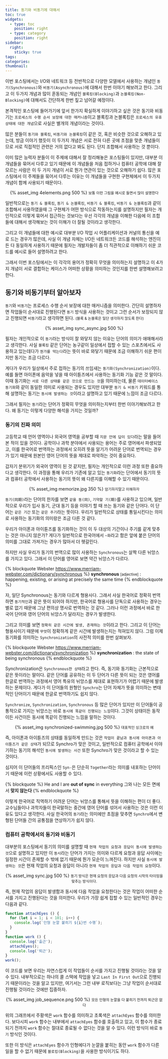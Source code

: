 ```yaml
---
title: 동기와 비동기에 대해서
toc: true
widgets:
  - type: toc
    position: right
  - type: category
    position: right
sidebar:
  right:
    sticky: true
tags:
categories:
thumbnail:
---
```


이번 포스팅에서는 I/O와 네트워크 등 전반적으로 다양한 모델에서 사용하는 개념인 `동기(Synchronous)`와 `비동기(Asynchronous)`에 대해서 한번 이야기 해보려고 한다. 그리고 이 두가지 개념과 많이 혼동되는 개념인 `블록킹(Blocking)`과 `논블록킹(Non-Blocking)`에 대해서도 간단하게 한번 짚고 넘어갈 예정이다.

<!-- more -->

본격적인 포스팅에 들어가기에 앞서 한가지 확실하게 이야기하고 싶은 것은 동기와 비동기는 `프로세스의 수행 순서 보장에 대한 매커니즘`이고 블록킹과 논블록킹은 `프로세스의 유휴 상태에 대한 개념`으로 사실은 별개의 개념이라는 것이다.

많은 분들이 `동기와 블록킹`, `비동기와 논블록킹`이 같은 것, 혹은 비슷한 것으로 오해하고 있는데, 방금 이야기 했듯이 이 두가지 개념은 서로 전혀 다른 곳에 초점을 맞춘 개념들이므로 서로 직접적인 관련은 거의 없다고 봐도 된다. 단지 조합해서 사용하는 것 뿐이다.

이미 많은 능력자 분들이 이 주제에 대해서 잘 정리해놓은 포스팅들이 있지만, 대부분 이 개념들을 묶어서 다루고 있기 때문에 이 개념들을 처음 접하거나 컴퓨터 공학에 대해 잘 모르는 사람은 이 두 가지 개념이 서로 뭔가 연관이 있는 것으로 오해하기 쉽다. 많은 포스팅에서 이 주제들을 묶어서 다루는 이유는 이 개념들을 구현한 구현체에서 이 두가지 개념이 함께 사용되기 때문이다.

<center>
  {% asset_img 4elements.png 500 %}
  <small>보통 이런 그림을 예시로 들면서 많이 설명한다</small>
  <br>
</center>

일반적으로는 `동기 & 블록킹`, `동기 & 논블록킹`, `비동기 & 블록킹`, `비동기 & 논블록킹`과 같이 조합해서 사용하였을때 그 구현체가 어떤 방식으로 작동하는지를 설명하지만 필자는 개인적으로 이렇게 묶어서 접근하는 것보다는 우선 각각의 개념을 이해한 다음에 이 조합들에 대해서 생각해보는 것이 이해가 더 잘될 것이라고 생각한다.

그리고 이 개념들에 대한 예시로 대부분 I/O 작업 시 어플리케이션과 커널의 통신을 예로 드는 경우가 많은데, 사실 이 개념 자체는 I/O든 네트워크든 코드를 해석하는 엔진이든 다 동일하게 사용하기 때문에 필자는 개발자들이 좀 더 직관적으로 이해하기 쉬운 코드를 예시로 들어 설명하려고 한다.

그래서 이번 포스팅에서는 이 각각의 용어가 정확히 무엇을 의미하는지 설명하고 이 4가지 개념이 서로 결합하는 케이스가 어떠한 상황을 의미하는 것인지를 한번 설명해보려고 한다.

## 동기와 비동기부터 알아보자
`동기`와 `비동기`는 프로세스 수행 순서 보장에 대한 매커니즘을 의미한다. 간단히 설명하자면 작업들이 순서대로 진행된다면 `동기` 방식을 사용하는 것이고 그런 순서가 보장되지 않고 진행되면 `비동기`라고 생각하면 된다. <small>(블록 & 논블록은 일단 생각하지 않도록 한다)</small>

<center>
  {% asset_img sync_async.jpg 500 %}
  <br>
</center>

필자는 개인적으로 이 `동기`라는 방식이 잘 와닿지 않는 이유는 단어의 의미가 애매해서라고 생각한다. 사실 `블록킹` 같은 단어는 농구같이 일상에서 접할 수 있는 스포츠에서도 사용하고 있는데다가 `뭔가를 막는다`라는 뜻이 바로 와닿기 때문에 조금 이해하기 쉬운 편이지만 동기는 조금 다르다.

게다가 우리가 일상에서 주로 접하는 동기의 쓰임새는 `동기화(Synchronization)`이다. 예를 들면 아이폰에 음악을 넣을 때 아이튠즈에서 사용하는 동기화 기능 같은 것 말이다. 이때 동기화는 `서로 다른 상태를 같은 것으로 만드는 것`을 의미하는데, 물론 `데이터베이스 동기화`와 같이 동일한 의미로 사용되는 경우도 있지만 대부분 `동기 & 비동기` 키워드를 통해 설명하는 동기는 `동시에 발생하는 것`이라고 설명하고 있기 때문에 느낌이 조금 다르다.

그래서 필자는 `동기`라는 단어가 정확히 무엇을 의미하는지부터 한번 이야기해보려고 한다. 왜 동기는 이렇게 다양한 해석을 가지는 것일까?

### 동기의 진짜 의미
고등학교 때 언어 영역이나 외국어 영역을 공부할 때 `지문 안에 답이 있다`라는 말을 들어본 적이 있을 것이다. 공학이나 과학 분야에서 사용되는 용어는 주로 영어에서 파생되었고, 이를 한국어로 번역하는 과정에서 오히려 뜻을 알기가 어려운 단어로 번역되는 경우가 있기 때문에 원본인 영어 단어의 뜻을 제대로 파악하는 것이 중요하다.

갑자기 분위기가 외국어 영역이 된 것 같지만, 필자는 개인적으로 이런 과정 또한 중요하다고 생각한다. 이 과정을 통해 우리가 기존에 알고 있는 `동기화`라는 단어에서 동기의 뜻과 컴퓨터 공학에서 사용하는 동기의 뜻이 왜 다른지를 이해할 수 있기 때문이다.

<center>
  {% asset_img memorize.jpg 350 %}
  <small>암기하지말고 이해하자</small>
  <br>
</center>

`동기(同期)`라는 단어의 한자를 보면 `같을 동(同)`, `기약할 기(期)`를 사용하고 있으며, 일반적으로 우리가 입사 동기, 군대 동기 등을 이야기 할 때 쓰는 동기와 같은 단어다. 이 단어는 `같은 기간` 또는 `같은 주기`라는 뜻이다. 우리가 일반적으로 상태를 통일시킨다는 의미로 사용하는 동기화의 의미랑은 조금 다른 것 같다.

우리가 아이폰과 아이튠즈를 동기화하는 것이 이 두 대상의 기간이나 주기를 같게 맞추는 것은 아니지 않은가? 게다가 일반적으로 한국어에서 `~화`라고 함은 앞에 붙은 단어의 의미를 그대로 가져가는 경우가 많아서 더 헷갈린다.

하지만 사실 우리가 동기의 번역으로 많이 사용하는 `Synchronous`는 살짝 다른 뉘앙스를 가지고 있다. 그래서 이 단어를 영어로 보면 약간 뉘앙스가 다르다.

{% blockquote Webster https://www.merriam-webster.com/dictionary/synchronous %}
**synchronous** <small>[adjective]</small>
: happening, existing, or arising at precisely the same time
{% endblockquote %}

자, 일단 Synchronous는 동기와 다르게 형용사다. 그래서 사실 한국어로 정확히 번역하면 `동기적인`과 같은 뜻이 되어야 하지만, 한국어로 형용사를 단독으로 사용하는 경우는 별로 없기 때문에 그냥 편의상 명사로 번역하는 것 같다. 그러나 이런 과정에서 바로 한국어 단어와 영어 단어의 뉘앙스가 달라지는 경우가 발생한다.

그리고 의미를 보면 `정확히 같은 시간에 발생, 존재하는 것`이라고 한다. 그리고 이 단어는 형용사이기 때문에 `무엇`이 정확하게 같은 시간에 발생하는지는 적혀있지 않다. 그럼 이제 동기화를 의미하는 `Synchronization`의 사전적 의미를 한번 살펴보자.

{% blockquote Webster https://www.merriam-webster.com/dictionary/synchronization %}
**synchronization**
: the state of being synchronous
{% endblockquote %}

Synchronization은 `Synchronous한 상태`라고 한다. 즉, 동기와 동기화는 근본적으로 같은 뜻이라는 말이다. 같은 단어를 공유하는 이 두 단어가 다른 뜻이 되는 것은 영어를 한글로 번역하는 과정에서 영어 특유의 뉘앙스를 제대로 표현하기가 어렵기 때문에 발생하는 문제이다. 게다가 이 단어들의 원형인 `Synchro`는 단어 자체가 뜻을 의미하는 변태적인 단어이기 때문에 한글로 번역하기도 쉽지 않다.

`Synchronize`, `Synchronization`, `Synchronous` 등 많은 단어가 있지만 이 단어들이 공통적으로 가지는 뉘앙스는 바로 `동시에 똑같이 진행되는 느낌`이다. 그것이 상태이든 동작이든 사건이든 동시에 똑같이 진행되는 느낌을 말하는 것이다.

<center>
  {% asset_img synchronized-swimming.jpg 500 %}
  <small>대표적인 싱크로의 예</small>
  <br>
</center>

즉, 아이폰과 아이튠즈의 상태를 동일하게 만드는 것은 `작업이 끝남과 동시에 아이폰과 아이튠즈가 같은 상태`가 되므로 Synchro가 맞은 것이고, 일반적으로 컴퓨터 공학에서 이야기하는 동기의 해석인 `동시에 발생하는 사건` 또한 Synchro가 맞은 것이라고 할 수 있는 것이다.

심지어 이 단어들의 프리픽스인 `Syn-`은 단순히 `Together`라는 의미를 내포하는 단어이기 때문에 이런 상황에서도 사용할 수 있다.

{% blockquote %}
He and I are **out of sync** in everything
그와 나는 모든 면에서 **맞지 않는다**
{% endblockquote %}

이렇게 한국어로 직역하기 어려운 단어는 뉘앙스를 통해서 뜻을 이해하는 편이 더 좋다. 교수님들이나 과학자들이 한국말하는 중간에 영어 단어를 섞어서 사용하는 것은 이런 이유도 있다고 생각한다. 사실 한국어의 `동기`라는 의미에만 초점을 맞추면 `Synchro`에서 변형된 단어들 간의 공통점을 연상하기가 쉽지 않다.

### 컴퓨터 공학에서의 동기와 비동기
대부분의 포스팅에서 동기의 의미를 설명할 때 `현재 작업의 요청과 응답이 동시에 발생하는 것`으로 설명하고 있지만 이 `동시`라는 단어가 가지는 의미와 다르게 요청과 응답 사이에는 일정한 시간이 존재할 수 밖에 없기 때문에 뭔가 모순이 느껴진다. 하지만 사실 `동시에 발생하는 것`은 현재 작업의 요청과 응답이 아니라 `현재 작업의 응답과 다음 작업의 요청`이다.

<center>
  {% asset_img sync.jpg 500 %}
  <small>동기 방식은 현재 요청의 응답과 다음 요청의 시작의 타이밍을 맞추는 방식이다.</small>
  <br>
</center>

즉, 현재 작업의 응답이 발생함과 동시에 다음 작업을 요청한다는 것은 작업이 어떠한 순서를 가지고 진행된다는 것을 의미한다. 우리가 가장 쉽게 접할 수 있는 일반적인 경우는 다음과 같다.

```js
function attachEyes () {
  for (let i = 1; i < 101; i++) {
    console.log(`인형 눈깔 붙히기 ${i}번 수행`);
  }
}
function work () {
  console.log('출근');
  attachEyes();
  console.log('퇴근');
}
work();
```

이 코드를 보면 우리는 자연스럽게 이 작업들이 순서를 가지고 진행될 것이라는 것을 알 수 있다. 내부적으로는 하나의 콜 스택에 작업을 넣고 `Last In First Out`으로 진행되기 때문이라는 것을 알고 있지만, 여기서는 그런 내부 로직보다는 그냥 작업이 순서대로 진행될 것이라는 것에만 집중하자.

<center>
  {% asset_img job_sequence.png 500 %}
  <small>모든 인형의 눈깔을 다 붙히기 전까지 퇴근은 없다</small>
  <br>
</center>

위의 그래프에서 주황색은 `work` 함수를 의미하고 초록색은 `attachEyes` 함수를 의미한다. 보다시피 `work` 함수는 내부에서 `attachEyes` 함수를 호출하고 있고, 이 함수가 종료되기 전까지 `work` 함수는 절대로 종료될 수 없다는 것을 알 수 있다. 이런 방식이 바로 `동기` 방식인 것이다.

또한 이 방식은 `attachEyes` 함수가 인형에다가 눈깔을 붙히는 동안 `work` 함수가 다른 일을 할 수 없기 때문에 `블로킹(Blocking)`을 사용한 방식이기도 하다. 




